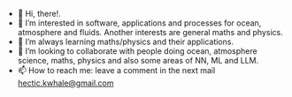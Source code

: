 - 👋 Hi, there!.
- 👀 I’m interested in software, applications and processes for ocean, atmosphere and fluids. Another interests are general maths and physics.
- 🌱 I’m always learning maths/physics and their applications.
- 💞️ I’m looking to collaborate with people doing ocean, atmosphere science, maths, physics and also some areas of NN, ML and LLM.
- 📫 How to reach me: leave a comment in the next mail hectic.kwhale@gmail.com


